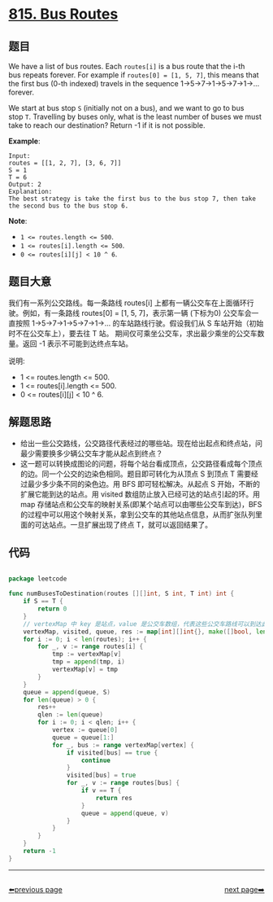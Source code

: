 # [815. Bus Routes](https://leetcode.com/problems/bus-routes/)


## 题目

We have a list of bus routes. Each `routes[i]` is a bus route that the i-th bus repeats forever. For example if `routes[0] = [1, 5, 7]`, this means that the first bus (0-th indexed) travels in the sequence 1->5->7->1->5->7->1->... forever.

We start at bus stop `S` (initially not on a bus), and we want to go to bus stop `T`. Travelling by buses only, what is the least number of buses we must take to reach our destination? Return -1 if it is not possible.

**Example**:

    Input: 
    routes = [[1, 2, 7], [3, 6, 7]]
    S = 1
    T = 6
    Output: 2
    Explanation: 
    The best strategy is take the first bus to the bus stop 7, then take the second bus to the bus stop 6.

**Note**:

- `1 <= routes.length <= 500`.
- `1 <= routes[i].length <= 500`.
- `0 <= routes[i][j] < 10 ^ 6`.


## 题目大意

我们有一系列公交路线。每一条路线 routes[i] 上都有一辆公交车在上面循环行驶。例如，有一条路线 routes[0] = [1, 5, 7]，表示第一辆 (下标为0) 公交车会一直按照 1->5->7->1->5->7->1->... 的车站路线行驶。假设我们从 S 车站开始（初始时不在公交车上），要去往 T 站。 期间仅可乘坐公交车，求出最少乘坐的公交车数量。返回 -1 表示不可能到达终点车站。


说明:

- 1 <= routes.length <= 500.
- 1 <= routes[i].length <= 500.
- 0 <= routes[i][j] < 10 ^ 6.


## 解题思路

- 给出一些公交路线，公交路径代表经过的哪些站。现在给出起点和终点站，问最少需要换多少辆公交车才能从起点到终点？
- 这一题可以转换成图论的问题，将每个站台看成顶点，公交路径看成每个顶点的边。同一个公交的边染色相同。题目即可转化为从顶点 S 到顶点 T 需要经过最少多少条不同的染色边。用 BFS 即可轻松解决。从起点 S 开始，不断的扩展它能到达的站点。用 visited 数组防止放入已经可达的站点引起的环。用 map 存储站点和公交车的映射关系(即某个站点可以由哪些公交车到达)，BFS 的过程中可以用这个映射关系，拿到公交车的其他站点信息，从而扩张队列里面的可达站点。一旦扩展出现了终点 T，就可以返回结果了。


## 代码

```go

package leetcode

func numBusesToDestination(routes [][]int, S int, T int) int {
	if S == T {
		return 0
	}
	// vertexMap 中 key 是站点，value 是公交车数组，代表这些公交车路线可以到达此站点
	vertexMap, visited, queue, res := map[int][]int{}, make([]bool, len(routes)), []int{}, 0
	for i := 0; i < len(routes); i++ {
		for _, v := range routes[i] {
			tmp := vertexMap[v]
			tmp = append(tmp, i)
			vertexMap[v] = tmp
		}
	}
	queue = append(queue, S)
	for len(queue) > 0 {
		res++
		qlen := len(queue)
		for i := 0; i < qlen; i++ {
			vertex := queue[0]
			queue = queue[1:]
			for _, bus := range vertexMap[vertex] {
				if visited[bus] == true {
					continue
				}
				visited[bus] = true
				for _, v := range routes[bus] {
					if v == T {
						return res
					}
					queue = append(queue, v)
				}
			}
		}
	}
	return -1
}

```



----------------------------------------------
<div style="display: flex;justify-content: space-between;align-items: center;">
<p><a href="https://books.halfrost.com/leetcode/ChapterFour/0800~0899/0812.Largest-Triangle-Area/">⬅️previous page</a></p>
<p><a href="https://books.halfrost.com/leetcode/ChapterFour/0800~0899/0816.Ambiguous-Coordinates/">next page➡️</a></p>
</div>
